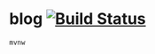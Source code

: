 # blog [![Build Status](https://travis-ci.org/IrinaRozhnovskaya/blog.svg?branch=master)](https://travis-ci.org/IrinaRozhnovskaya/blog)

```bash
mvnw
```

